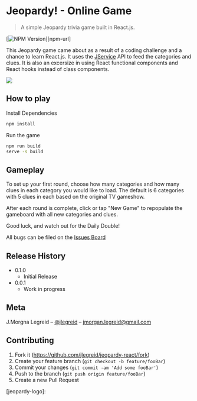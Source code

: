 # Jeopardy! - Online Game
> A simple Jeopardy trivia game built in React.js.

[![NPM Version][npm-image]][npm-url]

This Jeopardy game came about as a result of a coding challenge and a chance to learn React.js. It uses the [JService](jservice-url) API to feed the categories and clues. It is also an excersize in using React functional components and React hooks instead of class components.

![](header.png)

## How to play

Install Dependencies

```sh
npm install 
```

Run the game
```sh
npm run build
serve -s build 
```

## Gameplay

To set up your first round, choose how many categories and how many clues in each category you would like to load. The default is 6 categories with 5 clues in each based on the original TV gameshow.

After each round is complete, click or tap "New Game" to repopulate the gameboard with all new categories and clues.

Good luck, and watch out for the Daily Double!

All bugs can be filed on the [Issues Board](https://github.com/jlegreid/jeopardy-react/issues)



## Release History

* 0.1.0
    * Initial Release
* 0.0.1
    * Work in progress

## Meta

J.Morgna Legreid – [@jlegreid](https://twitter.com/jlegreid) – jmorgan.legreid@gmail.com


## Contributing

1. Fork it (<https://github.com/jlegreid/jeopardy-react/fork>)
2. Create your feature branch (`git checkout -b feature/fooBar`)
3. Commit your changes (`git commit -am 'Add some fooBar'`)
4. Push to the branch (`git push origin feature/fooBar`)
5. Create a new Pull Request

<!-- Markdown link & img dfn's -->
[npm-image]: https://img.shields.io/npm/v/datadog-metrics.svg?style=flat-square
[jservice-url]: http://jservice.io/
[issues-url]: https://github.com/jlegreid/jeopardy-react/issues
[jeopardy-logo]: 